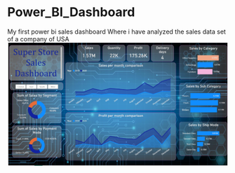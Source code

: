# Power_BI_Dashboard
My first power bi sales dashboard
Where i have analyzed the sales data set of a company of USA 
![Alternative text for the image](https://github.com/Adarshkeshari-18/Power_BI_Dashboard/blob/main/Screenshot%202025-08-06%20141942.png)
